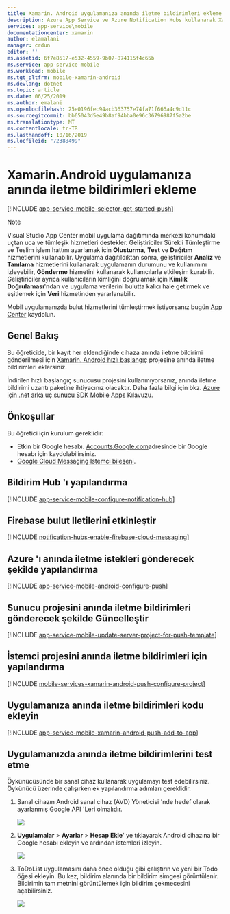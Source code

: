 ```yaml
---
title: Xamarin. Android uygulamanıza anında iletme bildirimleri ekleme | Microsoft Docs
description: Azure App Service ve Azure Notification Hubs kullanarak Xamarin. Android uygulamanıza anında iletme bildirimleri gönderme hakkında bilgi edinin
services: app-service\mobile
documentationcenter: xamarin
author: elamalani
manager: crdun
editor: ''
ms.assetid: 6f7e8517-e532-4559-9b07-874115f4c65b
ms.service: app-service-mobile
ms.workload: mobile
ms.tgt_pltfrm: mobile-xamarin-android
ms.devlang: dotnet
ms.topic: article
ms.date: 06/25/2019
ms.author: emalani
ms.openlocfilehash: 25e0196fec94acb363757e74fa71f666a4c9d11c
ms.sourcegitcommit: bb65043d5e49b8af94bba0e96c36796987f5a2be
ms.translationtype: MT
ms.contentlocale: tr-TR
ms.lasthandoff: 10/16/2019
ms.locfileid: "72388499"
---
```

# <a name="add-push-notifications-to-your-xamarinandroid-app"></a>Xamarin.Android uygulamanıza anında iletme bildirimleri ekleme

[!INCLUDE [app-service-mobile-selector-get-started-push](../../includes/app-service-mobile-selector-get-started-push.md)]

> [!NOTE]
> Visual Studio App Center mobil uygulama dağıtımında merkezi konumdaki uçtan uca ve tümleşik hizmetleri destekler. Geliştiriciler Sürekli Tümleştirme ve Teslim işlem hattını ayarlamak için **Oluşturma**, **Test** ve **Dağıtım** hizmetlerini kullanabilir. Uygulama dağıtıldıktan sonra, geliştiriciler **Analiz** ve **Tanılama** hizmetlerini kullanarak uygulamanın durumunu ve kullanımını izleyebilir, **Gönderme** hizmetini kullanarak kullanıcılarla etkileşim kurabilir. Geliştiriciler ayrıca kullanıcıların kimliğini doğrulamak için **Kimlik Doğrulaması**'ndan ve uygulama verilerini bulutta kalıcı hale getirmek ve eşitlemek için **Veri** hizmetinden yararlanabilir.
>
> Mobil uygulamanızda bulut hizmetlerini tümleştirmek istiyorsanız bugün [App Center](https://appcenter.ms/?utm_source=zumo&utm_medium=Azure&utm_campaign=zumo%20doc) kaydolun.

## <a name="overview"></a>Genel Bakış

Bu öğreticide, bir kayıt her eklendiğinde cihaza anında iletme bildirimi gönderilmesi için [Xamarin. Android hızlı başlangıç](app-service-mobile-windows-store-dotnet-get-started.md) projesine anında iletme bildirimleri eklersiniz.

İndirilen hızlı başlangıç sunucusu projesini kullanmıyorsanız, anında iletme bildirimi uzantı paketine ihtiyacınız olacaktır. Daha fazla bilgi için bkz. [Azure için .net arka uç sunucu SDK Mobile Apps](app-service-mobile-dotnet-backend-how-to-use-server-sdk.md) Kılavuzu.

## <a name="prerequisites"></a>Önkoşullar

Bu öğretici için kurulum gereklidir:

* Etkin bir Google hesabı. [Accounts.Google.com](https://go.microsoft.com/fwlink/p/?LinkId=268302)adresinde bir Google hesabı için kaydolabilirsiniz.
* [Google Cloud Messaging Istemci bileşeni](https://components.xamarin.com/view/GCMClient/).

## <a name="configure-hub"></a>Bildirim Hub 'ı yapılandırma

[!INCLUDE [app-service-mobile-configure-notification-hub](../../includes/app-service-mobile-configure-notification-hub.md)]

## <a id="register"></a>Firebase bulut Iletilerini etkinleştir

[!INCLUDE [notification-hubs-enable-firebase-cloud-messaging](../../includes/notification-hubs-enable-firebase-cloud-messaging.md)]

## <a name="configure-azure-to-send-push-requests"></a>Azure 'ı anında iletme istekleri gönderecek şekilde yapılandırma

[!INCLUDE [app-service-mobile-android-configure-push](../../includes/app-service-mobile-android-configure-push-for-firebase.md)]

## <a id="update-server"></a>Sunucu projesini anında iletme bildirimleri gönderecek şekilde Güncelleştir

[!INCLUDE [app-service-mobile-update-server-project-for-push-template](../../includes/app-service-mobile-update-server-project-for-push-template.md)]

## <a id="configure-app"></a>İstemci projesini anında iletme bildirimleri için yapılandırma

[!INCLUDE [mobile-services-xamarin-android-push-configure-project](../../includes/mobile-services-xamarin-android-push-configure-project.md)]

## <a id="add-push"></a>Uygulamanıza anında iletme bildirimleri kodu ekleyin

[!INCLUDE [app-service-mobile-xamarin-android-push-add-to-app](../../includes/app-service-mobile-xamarin-android-push-add-to-app.md)]

## <a name="test"></a>Uygulamanızda anında iletme bildirimlerini test etme

Öykünücüsünde bir sanal cihaz kullanarak uygulamayı test edebilirsiniz. Öykünücü üzerinde çalışırken ek yapılandırma adımları gereklidir.

1. Sanal cihazın Android sanal cihaz (AVD) Yöneticisi 'nde hedef olarak ayarlanmış Google API 'Leri olmalıdır.

    ![](./media/app-service-mobile-xamarin-android-get-started-push/google-apis-avd-settings.png)

2. **Uygulamalar** > **Ayarlar** > **Hesap Ekle**' ye tıklayarak Android cihazına bir Google hesabı ekleyin ve ardından istemleri izleyin.

    ![](./media/app-service-mobile-xamarin-android-get-started-push/add-google-account.png)

3. ToDoList uygulamasını daha önce olduğu gibi çalıştırın ve yeni bir Todo öğesi ekleyin. Bu kez, bildirim alanında bir bildirim simgesi görüntülenir. Bildirimin tam metnini görüntülemek için bildirim çekmecesini açabilirsiniz.

    ![](./media/app-service-mobile-xamarin-android-get-started-push/android-notifications.png)

<!-- URLs. -->
[Xamarin.Android quick start]: app-service-mobile-xamarin-android-get-started.md
[Google Cloud Messaging Client Component]: https://components.xamarin.com/view/GCMClient/
[Azure Mobile Services Component]: https://components.xamarin.com/view/azure-mobile-services/
